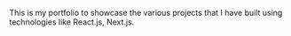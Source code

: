 This is my portfolio to showcase the various projects that I have built using technologies like React.js, Next.js.
